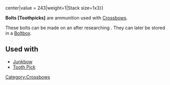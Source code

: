 center\|value = 243\|weight=1\|Stack size=1x3}}

**Bolts \[Toothpicks\]** are ammunition used with
[Crossbows](Crossbow_(Class).md "wikilink").

These bolts can be made on an [](Arrow_Making_Bench.md) after researching [](Crossbow_Bolts_(Tech).md). They can later be stored in a
[Boltbox](Boltbox.md "wikilink").

## Used with

- [Junkbow](Junkbow.md "wikilink")
- [Tooth Pick](Tooth_Pick.md "wikilink")

[Category:Crossbows](Category:Crossbows "wikilink")